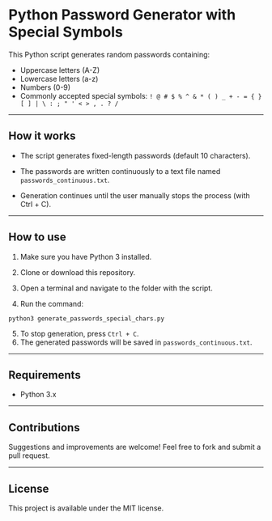 # Python Password Generator with Special Symbols

This Python script generates random passwords containing:

- Uppercase letters (A-Z)
- Lowercase letters (a-z)
- Numbers (0-9)
- Commonly accepted special symbols: 
`! @ # $ % ^ & * ( ) _ + - = { } [ ] | \ : ; " ' < > , . ? /`

---

## How it works

- The script generates fixed-length passwords (default 10 characters).

- The passwords are written continuously to a text file named `passwords_continuous.txt`.

- Generation continues until the user manually stops the process (with Ctrl + C).

---

## How to use

1. Make sure you have Python 3 installed.

2. Clone or download this repository.

3. Open a terminal and navigate to the folder with the script.
4. Run the command:

```
python3 generate_passwords_special_chars.py
```

5. To stop generation, press `Ctrl + C`.
6. The generated passwords will be saved in `passwords_continuous.txt`.

---

## Requirements

- Python 3.x

---

## Contributions

Suggestions and improvements are welcome! Feel free to fork and submit a pull request.

---

## License

This project is available under the MIT license.
